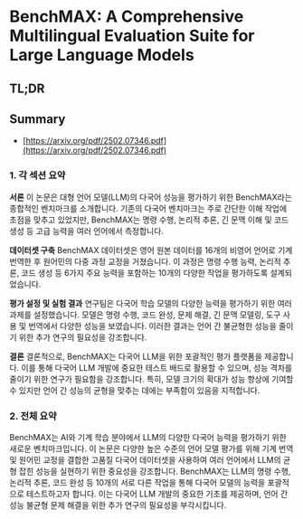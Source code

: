 # BenchMAX: A Comprehensive Multilingual Evaluation Suite for Large Language Models
## TL;DR
## Summary
- [https://arxiv.org/pdf/2502.07346.pdf](https://arxiv.org/pdf/2502.07346.pdf)

### 1. 각 섹션 요약

**서론**
이 논문은 대형 언어 모델(LLM)의 다국어 성능을 평가하기 위한 BenchMAX라는 종합적인 벤치마크를 소개합니다. 기존의 다국어 벤치마크는 주로 간단한 이해 작업에 초점을 맞추고 있었지만, BenchMAX는 명령 수행, 논리적 추론, 긴 문맥 이해 및 코드 생성 등 고급 능력을 여러 언어에서 측정합니다.

**데이터셋 구축**
BenchMAX 데이터셋은 영어 원본 데이터를 16개의 비영어 언어로 기계 번역한 후 원어민의 다중 과정 교정을 거쳤습니다. 이 과정은 명령 수행 능력, 논리적 추론, 코드 생성 등 6가지 주요 능력을 포함하는 10개의 다양한 작업을 평가하도록 설계되었습니다.

**평가 설정 및 실험 결과**
연구팀은 다국어 학습 모델의 다양한 능력을 평가하기 위한 여러 과제를 설정했습니다. 모델은 명령 수행, 코드 완성, 문제 해결, 긴 문맥 모델링, 도구 사용 및 번역에서 다양한 성능을 보였습니다. 이러한 결과는 언어 간 불균형한 성능을 줄이기 위한 추가 연구의 필요성을 강조합니다.

**결론**
결론적으로, BenchMAX는 다국어 LLM을 위한 포괄적인 평가 플랫폼을 제공합니다. 이를 통해 다국어 LLM 개발에 중요한 테스트 배드로 활용할 수 있으며, 성능 격차를 줄이기 위한 연구가 필요함을 강조합니다. 특히, 모델 크기의 확대가 성능 향상에 기여할 수 있지만 언어 간 성능의 균형을 맞추는 데에는 부족함이 있음을 지적합니다.

### 2. 전체 요약

BenchMAX는 AI와 기계 학습 분야에서 LLM의 다양한 다국어 능력을 평가하기 위한 새로운 벤치마크입니다. 이 논문은 다양한 높은 수준의 언어 모델 평가를 위해 기계 번역 및 원어민 교정을 결합한 고품질 다국어 데이터셋을 사용하여 여러 언어에서 LLM의 균형 잡힌 성능을 실현하기 위한 중요성을 강조합니다. BenchMAX는 LLM의 명령 수행, 논리적 추론, 코드 완성 등 10개의 서로 다른 작업을 통해 다국어 모델의 능력을 포괄적으로 테스트하고자 합니다. 이는 다국어 LLM 개발의 중요한 기초를 제공하며, 언어 간 성능 불균형 문제 해결을 위한 추가 연구의 필요성을 부각시킵니다.